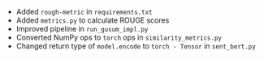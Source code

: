 - Added `rough-metric` in `requirements.txt`
- Added `metrics.py` to calculate ROUGE scores
- Improved pipeline in `run_gusum_impl.py`
- Converted NumPy ops to `torch` ops in `similarity_metrics.py`
- Changed return type of `model.encode` to `torch - Tensor` in `sent_bert.py`